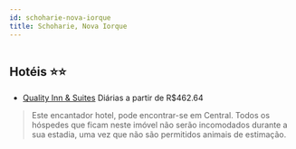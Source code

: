 ```yaml
---
id: schoharie-nova-iorque
title: Schoharie, Nova Iorque
---
```


<center><img src="http://photos.hotelbeds.com/giata/41/412095/412095a_hb_a_003.jpg" alt="" /></center>


## Hotéis ⭐️⭐️

-    [Quality Inn & Suites](https://www.hurb.com/aud/https://www.hurb.com/hoteis/schoharie/quality-inn-suites-JNP-JP097924?cmp=18055) Diárias a partir de R$462.64
   > Este encantador hotel, pode encontrar-se em Central. Todos os hóspedes que ficam neste imóvel não serão incomodados durante a sua estadia, uma vez que não são permitidos animais de estimação. 
